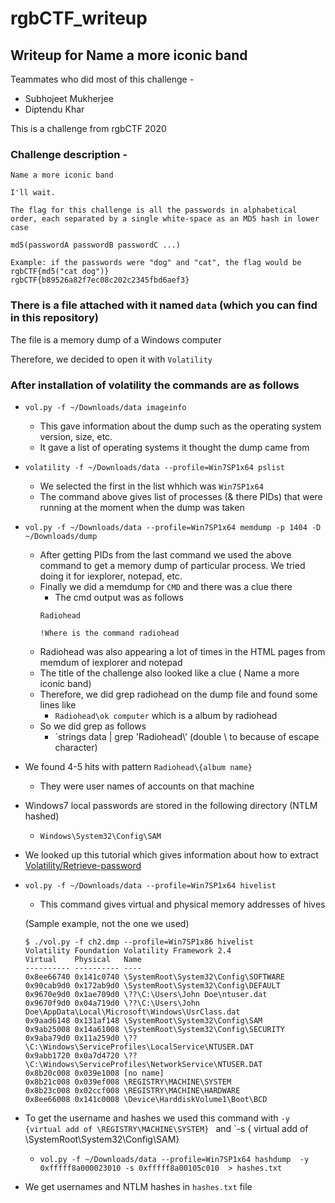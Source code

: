 # rgbCTF_writeup
## Writeup for Name a more iconic band

Teammates who did most of this challenge - 
- Subhojeet Mukherjee
- Diptendu Khar 


This is a challenge from rgbCTF 2020 



### Challenge description -

```
Name a more iconic band

I'll wait.

The flag for this challenge is all the passwords in alphabetical order, each separated by a single white-space as an MD5 hash in lower case

md5(passwordA passwordB passwordC ...)

Example: if the passwords were "dog" and "cat", the flag would be
rgbCTF{md5("cat dog")}
rgbCTF{b89526a82f7ec08c202c2345fbd6aef3}
```



### There is a file attached with it named `data` (which you can find in this repository)

The file is a memory dump of a Windows computer

Therefore, we decided to open it with `Volatility`


### After installation of volatility the commands are as follows

- `vol.py -f ~/Downloads/data imageinfo`
     - This gave information about the dump such as the operating system version, size, etc.
     - It gave a list of operating systems it thought the dump came from
    
-  `volatility -f ~/Downloads/data --profile=Win7SP1x64 pslist` 
     - We selected the first in the list whhich was `Win7SP1x64`
     - The command above gives list of processes (& there PIDs) that were running at the moment when the dump was taken

- `vol.py -f ~/Downloads/data --profile=Win7SP1x64 memdump -p 1404 -D ~/Downloads/dump`

     - After getting PIDs from the last command we used the above command to get a memory dump of particular process. We tried doing it for iexplorer, notepad, etc.
     - Finally we did a memdump for `CMD` and there was a clue there
          - The cmd output was as follows 
          ```
          Radiohead
          
          !Where is the command radiohead
          ```
     - Radiohead was also appearing a lot of times in the HTML pages from memdum of iexplorer and notepad
     - The title of the challenge also looked like a clue ( Name a more iconic band)
     - Therefore, we did grep radiohead on the dump file and found some lines like 
          - `Radiohead\ok computer` which is a album by radiohead
     - So we did grep as follows 
          - `strings data | grep 'Radiohead\\' (double \ to because of escape character)
- We found 4-5 hits with pattern `Radiohead\{album name}`
     - They were user names of accounts on that machine
     
- Windows7 local passwords are stored in the following directory (NTLM hashed)
     - `Windows\System32\Config\SAM`
- We looked up this tutorial which gives information about how to extract [Volatility/Retrieve-password](https://www.aldeid.com/wiki/Volatility/Retrieve-password)

- `vol.py -f ~/Downloads/data --profile=Win7SP1x64 hivelist` 
     - This command gives virtual and physical memory addresses of hives
     
     (Sample example, not the one we used)
     ```
     $ ./vol.py -f ch2.dmp --profile=Win7SP1x86 hivelist
     Volatility Foundation Volatility Framework 2.4
     Virtual    Physical   Name
     ---------- ---------- ----
     0x8ee66740 0x141c0740 \SystemRoot\System32\Config\SOFTWARE
     0x90cab9d0 0x172ab9d0 \SystemRoot\System32\Config\DEFAULT
     0x9670e9d0 0x1ae709d0 \??\C:\Users\John Doe\ntuser.dat
     0x9670f9d0 0x04a719d0 \??\C:\Users\John Doe\AppData\Local\Microsoft\Windows\UsrClass.dat
     0x9aad6148 0x131af148 \SystemRoot\System32\Config\SAM
     0x9ab25008 0x14a61008 \SystemRoot\System32\Config\SECURITY
     0x9aba79d0 0x11a259d0 \??\C:\Windows\ServiceProfiles\LocalService\NTUSER.DAT
     0x9abb1720 0x0a7d4720 \??\C:\Windows\ServiceProfiles\NetworkService\NTUSER.DAT
     0x8b20c008 0x039e1008 [no name]
     0x8b21c008 0x039ef008 \REGISTRY\MACHINE\SYSTEM
     0x8b23c008 0x02ccf008 \REGISTRY\MACHINE\HARDWARE
     0x8ee66008 0x141c0008 \Device\HarddiskVolume1\Boot\BCD
     ```
- To get the username and hashes we used this command with `-y {virtual add of \REGISTRY\MACHINE\SYSTEM} ` and `-s { virtual add of \SystemRoot\System32\Config\SAM}
     - `vol.py -f ~/Downloads/data --profile=Win7SP1x64 hashdump  -y 0xfffff8a000023010 -s 0xfffff8a00105c010  > hashes.txt`
   

- We get usernames and NTLM hashes in `hashes.txt` file
